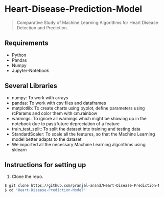 # Heart-Disease-Prediction-Model
> Comparative Study of Machine Learning Algorithms for Heart Disease Detection and Prediction.

## Requirements
- Python 
- Pandas
- Numpy
- Jupyter-Notebook

## Several Libraries
- numpy: To work with arrays
- pandas: To work with csv files and dataframes
- matplotlib: To create charts using pyplot, define parameters using rcParams and color them with cm.rainbow
- warnings: To ignore all warnings which might be showing up in the notebook due to past/future depreciation of a feature
- train_test_split: To split the dataset into training and testing data
- StandardScaler: To scale all the features, so that the Machine Learning model better adapts to the dataset
- We imported all the necessary Machine Learning algorithms using sklearn

## Instructions for setting up
1. Clone the repo.
```sh
$ git clone https://github.com/pranjal-anand/Heart-Disease-Prediction-Model.git
$ cd "Heart-Disease-Prediction-Model"
```
